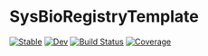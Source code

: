 # SysBioRegistryTemplate

[![Stable](https://img.shields.io/badge/docs-stable-blue.svg)](https://damourChris.github.io/SysBioRegistryTemplate.jl/stable/)
[![Dev](https://img.shields.io/badge/docs-dev-blue.svg)](https://damourChris.github.io/SysBioRegistryTemplate.jl/dev/)
[![Build Status](https://github.com/damourChris/SysBioRegistryTemplate.jl/actions/workflows/CI.yml/badge.svg?branch=main)](https://github.com/damourChris/SysBioRegistryTemplate.jl/actions/workflows/CI.yml?query=branch%3Amain)
[![Coverage](https://codecov.io/gh/damourChris/SysBioRegistryTemplate.jl/branch/main/graph/badge.svg)](https://codecov.io/gh/damourChris/SysBioRegistryTemplate.jl)
